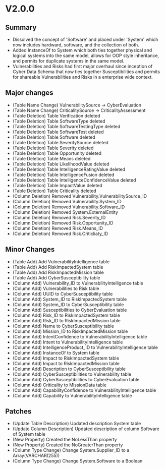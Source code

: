 # V2.0.0

## Summary
- Dissolved the concept of 'Software' and placed under 'System' which now includes hardward, software, and the collection of both.
- Added InstanceOf to System which both ties together physical and logical systems into the same model, allows for OOP style inheritance, and permits for duplicate systems in the same model.
- Vulnerabilities and Risks had first major overhaul since inception of Cyber Data Schema that now ties together Susceptibilities and permits for shareable Vulnerabilities and Risks in a enterprise wide context.


## Major changes
- (Table Name Change) VulnerabilitySource -> CyberEvaluation
- (Table Name Change) CriticalitySource -> CriticalityAssessment
- (Table Deletion) Table Verification deleted
- (Table Deletion) Table SoftwareType deleted
- (Table Deletion) Table SoftwareTestingType deleted
- (Table Deletion) Table SoftwareTest deleted
- (Table Deletion) Table Software deleted
- (Table Deletion) Table SeveritySource deleted
- (Table Deletion) Table Severity deleted
- (Table Deletion) Table Opportunity deleted
- (Table Deletion) Table Means deleted
- (Table Deletion) Table LikelihoodValue deleted
- (Table Deletion) Table IntelligenceRatingValue deleted
- (Table Deletion) Table IntelligenceFusion deleted
- (Table Deletion) Table IntelligenceConfidenceValue deleted
- (Table Deletion) Table ImpactValue deleted
- (Table Deletion) Table Criticality deleted
- (Column Deletion) Removed Vulnerability.VulnerabilitySource_ID
- (Column Deletion) Removed Vulnerability.System_ID
- (Column Deletion) Removed Vulnerability.Software_ID
- (Column Deletion) Removed System.ExternalEntity
- (Column Deletion) Removed Risk.Severity_ID
- (Column Deletion) Removed Risk.Opportunity_ID
- (Column Deletion) Removed Risk.Means_ID
- (Column Deletion) Removed Risk.Criticliaty_ID


## Minor Changes
- (Table Add) Add VulnerabilityIntelligence table
- (Table Add) Add RiskImpactedSystem table
- (Table Add) Add RiskImpactedMission table
- (Table Add) Add CyberSusceptibility table
- (Column Add) Vulnerability_ID to VulnerabilityIntelligence table
- (Column Add) Vulnerabilities to Risk table
- (Column Add) UUID to CyberSusceptibility table
- (Column Add) System_ID to RiskImpactedSystem table
- (Column Add) System_ID to CyberSusceptibility table
- (Column Add) Susceptibilities to CyberEvaluation table
- (Column Add) Risk_ID to RiskImpactedSystem table
- (Column Add) Risk_ID to RiskImpactedMission table
- (Column Add) Name to CyberSusceptibility table
- (Column Add) Mission_ID to RiskImpactedMission table
- (Column Add) IntentConfidence to VulnerabilityIntelligence table
- (Column Add) Intent to VulnerabilityIntelligence table
- (Column Add) IntelligenceProduct_ID to VulnerabilityIntelligence table
- (Column Add) InstanceOf to System table
- (Column Add) Impact to RiskImpactedSystem table
- (Column Add) Impact to RiskImpactedMission table
- (Column Add) Description to CyberSusceptibility table
- (Column Add) CyberSusceptibilities to Vulnerability table
- (Column Add) CyberSusceptibilities to CyberEvaluation table
- (Column Add) Criticality to MissionData table
- (Column Add) CapabilityConfidence to VulnerabilityIntelligence table
- (Column Add) Capability to VulnerabilityIntelligence table


## Patches
- (Update Table Description) Updated description System table
- (Update Column Description) Updated description of column Software of System table
- (New Property) Created the NoLessThan property
- (New Property) Created the NoGreaterThan property
- (Column Type Change) Change System.Supplier_ID to a Array(VARCHAR(255))
- (Column Type Change) Change System.Software to a Boolean